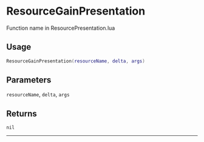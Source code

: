 # ResourceGainPresentation
Function name in ResourcePresentation.lua
## Usage
```lua
ResourceGainPresentation(resourceName, delta, args)
```
## Parameters
`resourceName`, `delta`, `args`
## Returns
`nil`

---